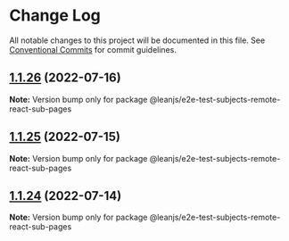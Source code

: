 # Change Log

All notable changes to this project will be documented in this file.
See [Conventional Commits](https://conventionalcommits.org) for commit guidelines.

## [1.1.26](https://github.com/leanjs/leanjs/compare/@leanjs/e2e-test-subjects-remote-react-sub-pages@1.1.25...@leanjs/e2e-test-subjects-remote-react-sub-pages@1.1.26) (2022-07-16)

**Note:** Version bump only for package @leanjs/e2e-test-subjects-remote-react-sub-pages





## [1.1.25](https://github.com/leanjs/leanjs/compare/@leanjs/e2e-test-subjects-remote-react-sub-pages@1.1.24...@leanjs/e2e-test-subjects-remote-react-sub-pages@1.1.25) (2022-07-15)

**Note:** Version bump only for package @leanjs/e2e-test-subjects-remote-react-sub-pages





## [1.1.24](https://github.com/leanjs/leanjs/compare/@leanjs/e2e-test-subjects-remote-react-sub-pages@1.1.23...@leanjs/e2e-test-subjects-remote-react-sub-pages@1.1.24) (2022-07-14)

**Note:** Version bump only for package @leanjs/e2e-test-subjects-remote-react-sub-pages
